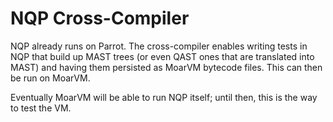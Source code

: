 # NQP Cross-Compiler

NQP already runs on Parrot. The cross-compiler enables writing tests in
NQP that build up MAST trees (or even QAST ones that are translated into
MAST) and having them persisted as MoarVM bytecode files. This can then
be run on MoarVM.

Eventually MoarVM will be able to run NQP itself; until then, this is the
way to test the VM.
